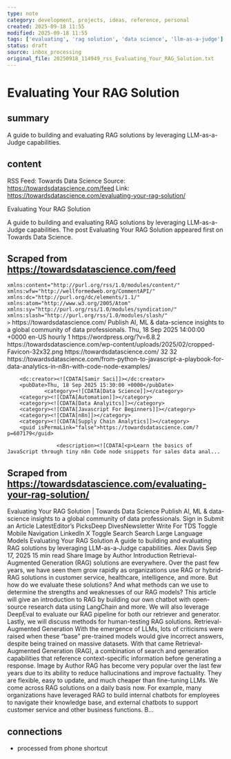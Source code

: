 ```yaml
---
type: note
category: development, projects, ideas, reference, personal
created: 2025-09-18 11:55
modified: 2025-09-18 11:55
tags: ['evaluating', 'rag solution', 'data science', 'llm-as-a-judge']
status: draft
source: inbox_processing
original_file: 20250918_114949_rss_Evaluating_Your_RAG_Solution.txt
---
```


# Evaluating Your RAG Solution

## summary
A guide to building and evaluating RAG solutions by leveraging LLM-as-a-Judge capabilities.

## content
RSS Feed: Towards Data Science
Source: https://towardsdatascience.com/feed
Link: https://towardsdatascience.com/evaluating-your-rag-solution/

Evaluating Your RAG Solution

A guide to building and evaluating RAG solutions by leveraging LLM-as-a-Judge capabilities. The post Evaluating Your RAG Solution appeared first on Towards Data Science.

## Scraped from https://towardsdatascience.com/feed
<?xml version="1.0" encoding="UTF-8"?><rss version="2.0"
	xmlns:content="http://purl.org/rss/1.0/modules/content/"
	xmlns:wfw="http://wellformedweb.org/CommentAPI/"
	xmlns:dc="http://purl.org/dc/elements/1.1/"
	xmlns:atom="http://www.w3.org/2005/Atom"
	xmlns:sy="http://purl.org/rss/1.0/modules/syndication/"
	xmlns:slash="http://purl.org/rss/1.0/modules/slash/"
	>

<channel>
	<title>Towards Data Science</title>
	<atom:link href="https://towardsdatascience.com/feed/" rel="self" type="application/rss+xml" />
	<link>https://towardsdatascience.com/</link>
	<description>Publish AI, ML &#38; data-science insights to a global community of data professionals.</description>
	<lastBuildDate>Thu, 18 Sep 2025 14:00:00 +0000</lastBuildDate>
	<language>en-US</language>
	<sy:updatePeriod>
	hourly	</sy:updatePeriod>
	<sy:updateFrequency>
	1	</sy:updateFrequency>
	<generator>https://wordpress.org/?v=6.8.2</generator>

<image>
	<url>https://towardsdatascience.com/wp-content/uploads/2025/02/cropped-Favicon-32x32.png</url>
	<title>Towards Data Science</title>
	<link>https://towardsdatascience.com/</link>
	<width>32</width>
	<height>32</height>
</image> 
	<item>
		<title>From Python to JavaScript: A Playbook for Data Analytics in n8n with Code Node Examples</title>
		<link>https://towardsdatascience.com/from-python-to-javascript-a-playbook-for-data-analytics-in-n8n-with-code-node-examples/</link>
		
		<dc:creator><![CDATA[Samir Saci]]></dc:creator>
		<pubDate>Thu, 18 Sep 2025 15:30:00 +0000</pubDate>
				<category><![CDATA[Data Science]]></category>
		<category><![CDATA[Automation]]></category>
		<category><![CDATA[Data Analyitcs]]></category>
		<category><![CDATA[Javascript For Beginners]]></category>
		<category><![CDATA[n8n]]></category>
		<category><![CDATA[Supply Chain Analytics]]></category>
		<guid isPermaLink="false">https://towardsdatascience.com/?p=607179</guid>

					<description><![CDATA[<p>Learn the basics of JavaScript through tiny n8n Code node snippets for sales data anal...


## Scraped from https://towardsdatascience.com/evaluating-your-rag-solution/
Evaluating Your RAG Solution | Towards Data Science Publish AI, ML &amp; data-science insights to a global community of data professionals. Sign in Submit an Article LatestEditor’s PicksDeep DivesNewsletter Write For TDS Toggle Mobile Navigation LinkedIn X Toggle Search Search Large Language Models Evaluating Your RAG Solution A guide to building and evaluating RAG solutions by leveraging LLM-as-a-Judge capabilities. Alex Davis Sep 17, 2025 15 min read Share Image by Author Introduction Retrieval-Augmented Generation (RAG) solutions are everywhere. Over the past few years, we have seen them grow rapidly as organizations use RAG or hybrid-RAG solutions in customer service, healthcare, intelligence, and more. But how do we evaluate these solutions? And what methods can we use to determine the strengths and weaknesses of our RAG models? This article will give an introduction to RAG by building our own chatbot with open-source research data using LangChain and more. We will also leverage DeepEval to evaluate our RAG pipeline for both our retriever and generator. Lastly, we will discuss methods for human-testing RAG solutions. Retrieval-Augmented Generation With the emergence of LLMs, lots of criticisms were raised when these &#8220;base&#8221; pre-trained models would give incorrect answers, despite being trained on massive datasets. With that came Retrieval-Augmented Generation (RAG), a combination of search and generation capabilities that reference context-specific information before generating a response. Image by Author RAG has become very popular over the last few years due to its ability to reduce hallucinations and improve factuality. They are flexible, easy to update, and much cheaper than fine-tuning LLMs. We come across RAG solutions on a daily basis now. For example, many organizations have leveraged RAG to build internal chatbots for employees to navigate their knowledge base, and external chatbots to support customer service and other business functions. B...


## connections
- processed from phone shortcut
